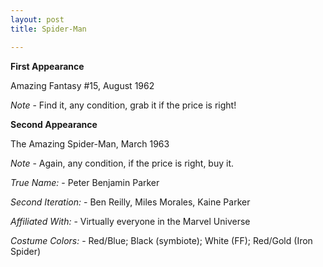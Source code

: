 ```yaml
---
layout: post
title: Spider-Man

---
```


**First Appearance**

Amazing Fantasy #15, August 1962

*Note* - Find it, any condition, grab it if the price is right!

**Second Appearance**

The Amazing Spider-Man, March 1963

*Note* - Again, any condition, if the price is right, buy it.


*True Name:* - Peter Benjamin Parker

*Second Iteration:* - Ben Reilly, Miles Morales, Kaine Parker

*Affiliated With:* - Virtually everyone in the Marvel Universe

*Costume Colors:* - Red/Blue; Black (symbiote); White (FF); Red/Gold (Iron Spider)
